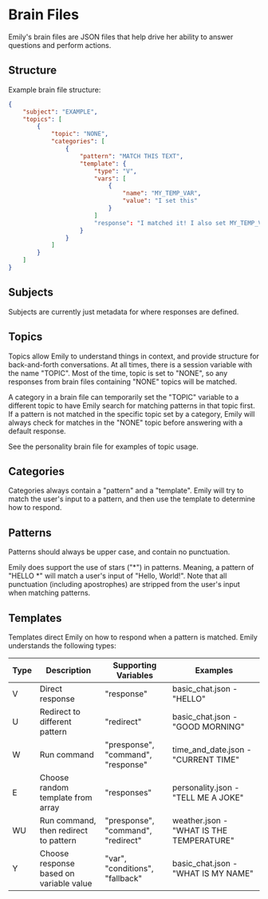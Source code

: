 # Brain Files

Emily's brain files are JSON files that help drive her ability to answer questions and perform actions.

## Structure

Example brain file structure:

```json
{
    "subject": "EXAMPLE",
    "topics": [
        {
            "topic": "NONE",
            "categories": [
                {
                    "pattern": "MATCH THIS TEXT",
                    "template": {
                        "type": "V",
                        "vars": [
                            {
                                "name": "MY_TEMP_VAR",
                                "value": "I set this"
                            }
                        ]
                        "response": "I matched it! I also set MY_TEMP_VAR to: {{MY_TEMP_VAR}}"
                    }
                }
            ] 
        }
    ]
}
```

## Subjects

Subjects are currently just metadata for where responses are defined.

## Topics

Topics allow Emily to understand things in context, and provide structure for back-and-forth conversations. At all times, there is a session variable with the name "TOPIC". Most of the time, topic is set to "NONE", so any responses from brain files containing "NONE" topics will be matched.

A category in a brain file can temporarily set the "TOPIC" variable to a different topic to have Emily search for matching patterns in that topic first. If a pattern is not matched in the specific topic set by a category, Emily will always check for matches in the "NONE" topic before answering with a default response.

See the personality brain file for examples of topic usage.

## Categories

Categories always contain a "pattern" and a "template". Emily will try to match the user's input to a pattern, and then use the template to determine how to respond.

## Patterns

Patterns should always be upper case, and contain no punctuation.

Emily does support the use of stars ("*") in patterns. Meaning, a pattern of "HELLO *" will match a user's input of "Hello, World!". Note that all punctuation (including apostrophes) are stripped from the user's input when matching patterns.

## Templates

Templates direct Emily on how to respond when a pattern is matched. Emily understands the following types:

| Type | Description                             | Supporting Variables               | Examples                                 |
|------|-----------------------------------------|------------------------------------|------------------------------------------|
| V    | Direct response                         | "response"                         | basic_chat.json - "HELLO"                |
| U    | Redirect to different pattern           | "redirect"                         | basic_chat.json - "GOOD MORNING"         |
| W    | Run command                             | "presponse", "command", "response" | time_and_date.json - "CURRENT TIME"      |
| E    | Choose random template from array       | "responses"                        | personality.json - "TELL ME A JOKE"      |
| WU   | Run command, then redirect to pattern   | "presponse", "command", "redirect" | weather.json - "WHAT IS THE TEMPERATURE" |
| Y    | Choose response based on variable value | "var", "conditions", "fallback"    | basic_chat.json - "WHAT IS MY NAME"      |
